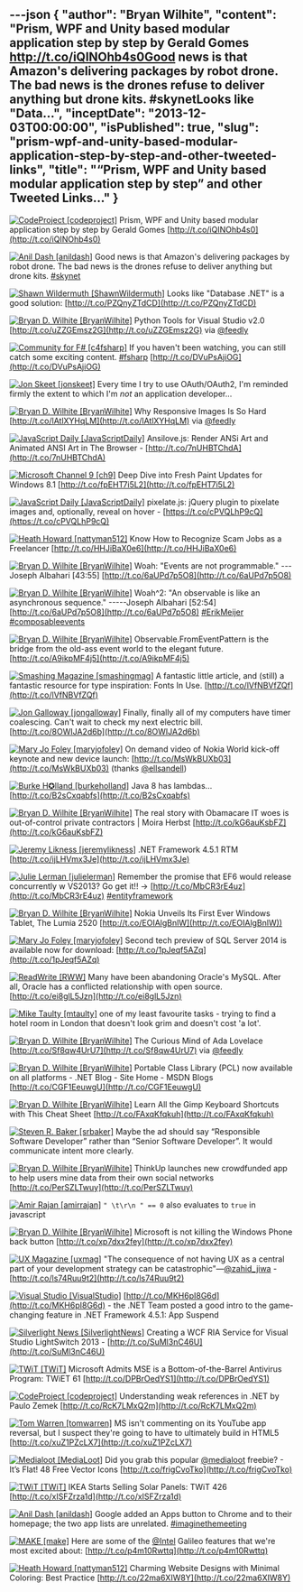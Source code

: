 ---json
{
  "author": "Bryan Wilhite",
  "content": "Prism, WPF and Unity based modular application step by step by Gerald Gomes http://t.co/iQINOhb4s0Good news is that Amazon's delivering packages by robot drone. The bad news is the drones refuse to deliver anything but drone kits. #skynetLooks like \"Data...",
  "inceptDate": "2013-12-03T00:00:00",
  "isPublished": true,
  "slug": "prism-wpf-and-unity-based-modular-application-step-by-step-and-other-tweeted-links",
  "title": "“Prism, WPF and Unity based modular application step by step” and other Tweeted Links…"
}
---

[<img alt="CodeProject [codeproject]" src="https://songhay.blob.core.windows.net/shared-social-twitter/codeproject.png">](http://t.co/4uZjbAWyZS "CodeProject [codeproject]") <span>Prism, WPF and Unity based modular application step by step by Gerald Gomes [http://t.co/iQINOhb4s0](http://t.co/iQINOhb4s0)</span>

[<img alt="Anil Dash [anildash]" src="https://songhay.blob.core.windows.net/shared-social-twitter/anildash.jpeg">](http://t.co/bYdUHcbbxR "Anil Dash [anildash]") <span>Good news is that Amazon's delivering packages by robot drone. The bad news is the drones refuse to deliver anything but drone kits. [#skynet](http://search.twitter.com/search?q=%23skynet)</span>

[<img alt="Shawn Wildermuth [ShawnWildermuth]" src="https://songhay.blob.core.windows.net/shared-social-twitter/ShawnWildermuth.jpeg">](http://t.co/hPv2Ab2BJm "Shawn Wildermuth [ShawnWildermuth]") <span>Looks like "Database .NET" is a good solution: [http://t.co/PZQnyZTdCD](http://t.co/PZQnyZTdCD)</span>

[<img alt="Bryan D. Wilhite [BryanWilhite]" src="https://songhay.blob.core.windows.net/shared-social-twitter/BryanWilhite.jpeg">](http://t.co/KevCQ5bvaW "Bryan D. Wilhite [BryanWilhite]") <span>Python Tools for Visual Studio v2.0 [http://t.co/uZZGEmsz2G](http://t.co/uZZGEmsz2G) via [@feedly](http://twitter.com/feedly)</span>

[<img alt="Community for F# [c4fsharp]" src="https://songhay.blob.core.windows.net/shared-social-twitter/c4fsharp.png">](http://t.co/eFL2jBrP9G "Community for F# [c4fsharp]") <span>If you haven't been watching, you can still catch some exciting content. [#fsharp](http://search.twitter.com/search?q=%23fsharp) [http://t.co/DVuPsAjiOG](http://t.co/DVuPsAjiOG)</span>

[<img alt="Jon Skeet [jonskeet]" src="https://songhay.blob.core.windows.net/shared-social-twitter/jonskeet.jpg">](http://t.co/87hG0owFaP "Jon Skeet [jonskeet]") <span>Every time I try to use OAuth/OAuth2, I'm reminded firmly the extent to which I'm *not* an application developer...</span>

[<img alt="Bryan D. Wilhite [BryanWilhite]" src="https://songhay.blob.core.windows.net/shared-social-twitter/BryanWilhite.jpeg">](http://t.co/KevCQ5bvaW "Bryan D. Wilhite [BryanWilhite]") <span>Why Responsive Images Is So Hard [http://t.co/lAtlXYHqLM](http://t.co/lAtlXYHqLM) via [@feedly](http://twitter.com/feedly)</span>

[<img alt="JavaScript Daily [JavaScriptDaily]" src="https://songhay.blob.core.windows.net/shared-social-twitter/JavaScriptDaily.png">](http://t.co/QqtQM7TKC4 "JavaScript Daily [JavaScriptDaily]") <span>Ansilove.js: Render ANSi Art and Animated ANSI Art in The Browser - [http://t.co/7nUHBTChdA](http://t.co/7nUHBTChdA)</span>

[<img alt="Microsoft Channel 9 [ch9]" src="https://songhay.blob.core.windows.net/shared-social-twitter/ch9.png">](http://t.co/azjEhFytrz "Microsoft Channel 9 [ch9]") <span>Deep Dive into Fresh Paint Updates for Windows 8.1 [http://t.co/fpEHT7i5L2](http://t.co/fpEHT7i5L2)</span>

[<img alt="JavaScript Daily [JavaScriptDaily]" src="https://songhay.blob.core.windows.net/shared-social-twitter/JavaScriptDaily.png">](http://t.co/QqtQM7TKC4 "JavaScript Daily [JavaScriptDaily]") <span>pixelate.js: jQuery plugin to pixelate images and, optionally, reveal on hover - [https://t.co/cPVQLhP9cQ](https://t.co/cPVQLhP9cQ)</span>

[<img alt="Heath Howard [nattyman512]" src="https://songhay.blob.core.windows.net/shared-social-twitter/nattyman512.jpg">](http://t.co/UnovmrcbAZ "Heath Howard [nattyman512]") <span>Know How to Recognize Scam Jobs as a Freelancer [http://t.co/HHJiBaX0e6](http://t.co/HHJiBaX0e6)</span>

[<img alt="Bryan D. Wilhite [BryanWilhite]" src="https://songhay.blob.core.windows.net/shared-social-twitter/BryanWilhite.jpeg">](http://t.co/KevCQ5bvaW "Bryan D. Wilhite [BryanWilhite]") <span>Woah: "Events are not programmable." ---Joseph Albahari [43:55] [http://t.co/6aUPd7p5O8](http://t.co/6aUPd7p5O8)</span>

[<img alt="Bryan D. Wilhite [BryanWilhite]" src="https://songhay.blob.core.windows.net/shared-social-twitter/BryanWilhite.jpeg">](http://t.co/KevCQ5bvaW "Bryan D. Wilhite [BryanWilhite]") <span>Woah^2: "An observable is like an asynchronous sequence." -----Joseph Albahari [52:54] [http://t.co/6aUPd7p5O8](http://t.co/6aUPd7p5O8) [#ErikMeijer](http://search.twitter.com/search?q=%23ErikMeijer) [#composableevents](http://search.twitter.com/search?q=%23composableevents)</span>

[<img alt="Bryan D. Wilhite [BryanWilhite]" src="https://songhay.blob.core.windows.net/shared-social-twitter/BryanWilhite.jpeg">](http://t.co/KevCQ5bvaW "Bryan D. Wilhite [BryanWilhite]") <span>Observable.FromEventPattern is the bridge from the old-ass event world to the elegant future. [http://t.co/A9ikpMF4j5](http://t.co/A9ikpMF4j5)</span>

[<img alt="Smashing Magazine [smashingmag]" src="https://songhay.blob.core.windows.net/shared-social-twitter/smashingmag.png">](http://t.co/GWd3gP4kCk "Smashing Magazine [smashingmag]") <span>A fantastic little article, and (still) a fantastic resource for type inspiration: Fonts In Use. [http://t.co/lVfNBVfZQf](http://t.co/lVfNBVfZQf)</span>

[<img alt="Jon Galloway [jongalloway]" src="https://songhay.blob.core.windows.net/shared-social-twitter/jongalloway.jpeg">](http://t.co/yxzvrKls5h "Jon Galloway [jongalloway]") <span>Finally, finally all of my computers have timer coalescing. Can't wait to check my next electric bill. [http://t.co/8OWIJA2d6b](http://t.co/8OWIJA2d6b)</span>

[<img alt="Mary Jo Foley [maryjofoley]" src="https://songhay.blob.core.windows.net/shared-social-twitter/maryjofoley.png">](http://t.co/qJf6Vbi9nq "Mary Jo Foley [maryjofoley]") <span>On demand video of Nokia World kick-off keynote and new device launch: [http://t.co/MsWkBUXb03](http://t.co/MsWkBUXb03) (thanks [@ellsandell](http://twitter.com/ellsandell))</span>

[<img alt="Burke H✪lland [burkeholland]" src="https://songhay.blob.core.windows.net/shared-social-twitter/burkeholland.jpeg">](http://t.co/csGcAbWUpx "Burke H✪lland [burkeholland]") <span>Java 8 has lambdas... [http://t.co/B2sCxqabfs](http://t.co/B2sCxqabfs)</span>

[<img alt="Bryan D. Wilhite [BryanWilhite]" src="https://songhay.blob.core.windows.net/shared-social-twitter/BryanWilhite.jpeg">](http://t.co/KevCQ5bvaW "Bryan D. Wilhite [BryanWilhite]") <span>The real story with Obamacare IT woes is out-of-control private contractors | Moira Herbst [http://t.co/kG6auKsbFZ](http://t.co/kG6auKsbFZ)</span>

[<img alt="Jeremy Likness [jeremylikness]" src="https://songhay.blob.core.windows.net/shared-social-twitter/jeremylikness.png">](http://t.co/tv3balGz2r "Jeremy Likness [jeremylikness]") <span>.NET Framework 4.5.1 RTM [http://t.co/ijLHVmx3Je](http://t.co/ijLHVmx3Je)</span>

[<img alt="Julie Lerman [julielerman]" src="https://songhay.blob.core.windows.net/shared-social-twitter/julielerman.jpeg">](http://t.co/XnjXlnehzl "Julie Lerman [julielerman]") <span>Remember the promise that EF6 would release concurrently w VS2013? Go get it!! -&gt; [http://t.co/MbCR3rE4uz](http://t.co/MbCR3rE4uz) [#entityframework](http://search.twitter.com/search?q=%23entityframework)</span>

[<img alt="Bryan D. Wilhite [BryanWilhite]" src="https://songhay.blob.core.windows.net/shared-social-twitter/BryanWilhite.jpeg">](http://t.co/KevCQ5bvaW "Bryan D. Wilhite [BryanWilhite]") <span>Nokia Unveils Its First Ever Windows Tablet, The Lumia 2520 [http://t.co/EOIAlgBnlW](http://t.co/EOIAlgBnlW))</span>

[<img alt="Mary Jo Foley [maryjofoley]" src="https://songhay.blob.core.windows.net/shared-social-twitter/maryjofoley.png">](http://t.co/qJf6Vbi9nq "Mary Jo Foley [maryjofoley]") <span>Second tech preview of SQL Server 2014 is available now for download: [http://t.co/1pJeqf5AZq](http://t.co/1pJeqf5AZq)</span>

[<img alt="ReadWrite [RWW]" src="https://songhay.blob.core.windows.net/shared-social-twitter/RWW.jpeg">](http://t.co/pi102Lb7UV "ReadWrite [RWW]") <span>Many have been abandoning Oracle's MySQL. After all, Oracle has a conflicted relationship with open source. [http://t.co/ei8glL5Jzn](http://t.co/ei8glL5Jzn)</span>

[<img alt="Mike Taulty [mtaulty]" src="https://songhay.blob.core.windows.net/shared-social-twitter/mtaulty.png">](http://t.co/iVomBMJ51E "Mike Taulty [mtaulty]") <span>one of my least favourite tasks - trying to find a hotel room in London that doesn't look grim and doesn't cost 'a lot'.</span>

[<img alt="Bryan D. Wilhite [BryanWilhite]" src="https://songhay.blob.core.windows.net/shared-social-twitter/BryanWilhite.jpeg">](http://t.co/KevCQ5bvaW "Bryan D. Wilhite [BryanWilhite]") <span>The Curious Mind of Ada Lovelace [http://t.co/Sf8qw4UrU7](http://t.co/Sf8qw4UrU7) via [@feedly](http://twitter.com/feedly)</span>

[<img alt="Bryan D. Wilhite [BryanWilhite]" src="https://songhay.blob.core.windows.net/shared-social-twitter/BryanWilhite.jpeg">](http://t.co/KevCQ5bvaW "Bryan D. Wilhite [BryanWilhite]") <span>Portable Class Library (PCL) now available on all platforms - .NET Blog - Site Home - MSDN Blogs [http://t.co/CGF1EeuwgU](http://t.co/CGF1EeuwgU)</span>

[<img alt="Bryan D. Wilhite [BryanWilhite]" src="https://songhay.blob.core.windows.net/shared-social-twitter/BryanWilhite.jpeg">](http://t.co/KevCQ5bvaW "Bryan D. Wilhite [BryanWilhite]") <span>Learn All the Gimp Keyboard Shortcuts with This Cheat Sheet [http://t.co/FAxqKfqkuh](http://t.co/FAxqKfqkuh)</span>

[<img alt="Steven R. Baker [srbaker]" src="https://songhay.blob.core.windows.net/shared-social-twitter/srbaker.jpeg">](http://t.co/1cfzvEWw5L "Steven R. Baker [srbaker]") <span>Maybe the ad should say “Responsible Software Developer” rather than “Senior Software Developer”. It would communicate intent more clearly.</span>

[<img alt="Bryan D. Wilhite [BryanWilhite]" src="https://songhay.blob.core.windows.net/shared-social-twitter/BryanWilhite.jpeg">](http://t.co/KevCQ5bvaW "Bryan D. Wilhite [BryanWilhite]") <span>ThinkUp launches new crowdfunded app to help users mine data from their own social networks [http://t.co/PerSZLTwuy](http://t.co/PerSZLTwuy)</span>

[<img alt="Amir Rajan [amirrajan]" src="https://songhay.blob.core.windows.net/shared-social-twitter/amirrajan.jpeg">](http://t.co/niqjPo2MEw "Amir Rajan [amirrajan]") <span>`" \t\r\n " == 0` also evaluates to `true` in javascript</span>

[<img alt="Bryan D. Wilhite [BryanWilhite]" src="https://songhay.blob.core.windows.net/shared-social-twitter/BryanWilhite.jpeg">](http://t.co/KevCQ5bvaW "Bryan D. Wilhite [BryanWilhite]") <span>Microsoft is not killing the Windows Phone back button [http://t.co/xp7dxx2fey](http://t.co/xp7dxx2fey)</span>

[<img alt="UX Magazine [uxmag]" src="https://songhay.blob.core.windows.net/shared-social-twitter/uxmag.png">](http://t.co/YnAF5lOu1u "UX Magazine [uxmag]") <span>"The consequence of not having UX as a central part of your development strategy can be catastrophic"—[@zahid_jiwa](http://twitter.com/zahid_jiwa) - [http://t.co/ls74Ruu9t2](http://t.co/ls74Ruu9t2)</span>

[<img alt="Visual Studio [VisualStudio]" src="https://songhay.blob.core.windows.net/shared-social-twitter/VisualStudio.png">](http://t.co/OqnL9IGcUY "Visual Studio [VisualStudio]") <span>[http://t.co/MKH6pI8G6d](http://t.co/MKH6pI8G6d) - the .NET Team posted a good intro to the game-changing feature in .NET Framework 4.5.1: App Suspend</span>

[<img alt="Silverlight News [SilverlightNews]" src="https://songhay.blob.core.windows.net/shared-social-twitter/SilverlightNews.png">](http://t.co/SBfvxCZmw1 "Silverlight News [SilverlightNews]") <span>Creating a WCF RIA Service for Visual Studio LightSwitch 2013 - [http://t.co/SuMl3nC46U](http://t.co/SuMl3nC46U)</span>

[<img alt="TWiT [TWiT]" src="https://songhay.blob.core.windows.net/shared-social-twitter/TWiT.png">](http://t.co/TRi6EThTtU "TWiT [TWiT]") <span>Microsoft Admits MSE is a Bottom-of-the-Barrel Antivirus Program: TWiET 61 [http://t.co/DPBrOedYS1](http://t.co/DPBrOedYS1)</span>

[<img alt="CodeProject [codeproject]" src="https://songhay.blob.core.windows.net/shared-social-twitter/codeproject.png">](http://t.co/4uZjbAWyZS "CodeProject [codeproject]") <span>Understanding weak references in .NET by Paulo Zemek [http://t.co/RcK7LMxQ2m](http://t.co/RcK7LMxQ2m)</span>

[<img alt="Tom Warren [tomwarren]" src="https://songhay.blob.core.windows.net/shared-social-twitter/tomwarren.jpeg">](http://t.co/fx0aQDqYw5 "Tom Warren [tomwarren]") <span>MS isn't commenting on its YouTube app reversal, but I suspect they're going to have to ultimately build in HTML5 [http://t.co/xuZ1PZcLX7](http://t.co/xuZ1PZcLX7)</span>

[<img alt="Medialoot [MediaLoot]" src="https://songhay.blob.core.windows.net/shared-social-twitter/MediaLoot.png">](http://t.co/7OxBze0B8M "Medialoot [MediaLoot]") <span>Did you grab this popular [@medialoot](http://twitter.com/medialoot) freebie? - It’s Flat! 48 Free Vector Icons [http://t.co/frigCvoTko](http://t.co/frigCvoTko)</span>

[<img alt="TWiT [TWiT]" src="https://songhay.blob.core.windows.net/shared-social-twitter/TWiT.png">](http://t.co/TRi6EThTtU "TWiT [TWiT]") <span>IKEA Starts Selling Solar Panels: TWiT 426 [http://t.co/xISFZrza1d](http://t.co/xISFZrza1d)</span>

[<img alt="Anil Dash [anildash]" src="https://songhay.blob.core.windows.net/shared-social-twitter/anildash.jpeg">](http://t.co/bYdUHcbbxR "Anil Dash [anildash]") <span>Google added an Apps button to Chrome and to their homepage; the two app lists are unrelated. [#imaginethemeeting](http://search.twitter.com/search?q=%23imaginethemeeting)</span>

[<img alt="MAKE [make]" src="https://songhay.blob.core.windows.net/shared-social-twitter/make.png">](http://t.co/XBHU0l5Asx "MAKE [make]") <span>Here are some of the [@Intel](http://twitter.com/Intel) Galileo features that we're most excited about: [http://t.co/p4m10Rwttq](http://t.co/p4m10Rwttq)</span>

[<img alt="Heath Howard [nattyman512]" src="https://songhay.blob.core.windows.net/shared-social-twitter/nattyman512.jpg">](http://t.co/UnovmrcbAZ "Heath Howard [nattyman512]") <span>Charming Website Designs with Minimal Coloring: Best Practice [http://t.co/22ma6XIW8Y](http://t.co/22ma6XIW8Y)</span>
